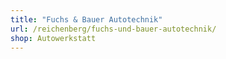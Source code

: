 ```yaml
---
title: "Fuchs & Bauer Autotechnik"
url: /reichenberg/fuchs-und-bauer-autotechnik/
shop: Autowerkstatt
---
```

